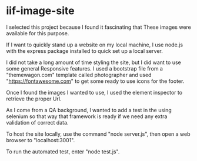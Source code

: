 # iif-image-site

I selected this project because I found it fascinating that 
These images were available for this purpose.  

If I want to quickly stand up a website on my local machine, I 
use node.js with the express package installed to quick set up a local server.  


I did not take a long amount of time styling the site, but I did want to use some general
Responsive features.  I used a bootstrap file from a "themewagon.com" template called photographer and
used "https://fontawesome.com" to get some ready to use icons for the footer.

Once I found the images I wanted to use, I used the element inspector to retrieve the proper
Url.

As I come from a QA background, I wanted to add a test in the using selenium
so that way that framework is ready if we need any extra validation of 
correct data.  

To host the site locally, use the command "node server.js", then open a web browser to "localhost:3001".

To run the automated test, enter "node test.js".


